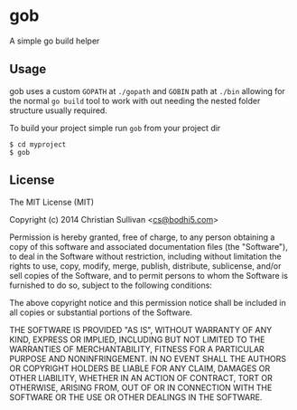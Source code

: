 
# gob

A simple go build helper

## Usage

gob uses a custom `GOPATH` at `./gopath` and `GOBIN` path at `./bin`
allowing for the normal `go build` tool to work with out needing the nested
folder structure usually required.

To build your project simple run `gob` from your project dir

```
$ cd myproject
$ gob
```

## License

The MIT License (MIT)

Copyright (c) 2014 Christian Sullivan &lt;cs@bodhi5.com&gt;

Permission is hereby granted, free of charge, to any person obtaining a copy
of this software and associated documentation files (the "Software"), to deal
in the Software without restriction, including without limitation the rights
to use, copy, modify, merge, publish, distribute, sublicense, and/or sell
copies of the Software, and to permit persons to whom the Software is
furnished to do so, subject to the following conditions:

The above copyright notice and this permission notice shall be included in
all copies or substantial portions of the Software.

THE SOFTWARE IS PROVIDED "AS IS", WITHOUT WARRANTY OF ANY KIND, EXPRESS OR
IMPLIED, INCLUDING BUT NOT LIMITED TO THE WARRANTIES OF MERCHANTABILITY,
FITNESS FOR A PARTICULAR PURPOSE AND NONINFRINGEMENT. IN NO EVENT SHALL THE
AUTHORS OR COPYRIGHT HOLDERS BE LIABLE FOR ANY CLAIM, DAMAGES OR OTHER
LIABILITY, WHETHER IN AN ACTION OF CONTRACT, TORT OR OTHERWISE, ARISING FROM,
OUT OF OR IN CONNECTION WITH THE SOFTWARE OR THE USE OR OTHER DEALINGS IN
THE SOFTWARE.